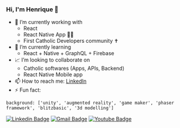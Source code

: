 ### Hi, I'm Henrique 👋

- 🔭 I’m currently working with 
  - React
  - React Native App 🤳🏻
  - First Catholic Developers community ✝️
- 🌱 I’m currently learning 
  - React + Native + GraphQL + Firebase
- 📈 I’m looking to collaborate on 
  - Catholic softwares (Apps, APIs, Backend)
  - React Native Mobile app
- 📫 How to reach me: [LinkedIn](https://www.linkedin.com/in/henrique-derosa-85884829/)
- ⚡ Fun fact: 
```
background: ['unity', 'augmented reality', 'game maker', 'phaser framework', 'blitzbasic', '3d modelling']
```

[![Linkedin Badge](https://img.shields.io/badge/-Henrique%20Derosa-6633cc?style=flat-square&logo=Linkedin&logoColor=white&link=https://www.linkedin.com/in/henrique-derosa-85884829/)](https://www.linkedin.com/in/henrique-derosa-85884829/) 
[![Gmail Badge](https://img.shields.io/badge/-Contact%20me-6633cc?style=flat-square&logo=Gmail&logoColor=white&link=mailto:contato.h@gmail.com)](mailto:contato.h@gmail.com)
[![Youtube Badge](https://img.shields.io/badge/-Watch-6633cc?style=flat-square&logo=YouTube&logoColor=white&link=https://www.youtube.com/channel/UCazOsFDHuRE6AErwIPqz5Ew)](https://www.youtube.com/channel/UCazOsFDHuRE6AErwIPqz5Ew)
